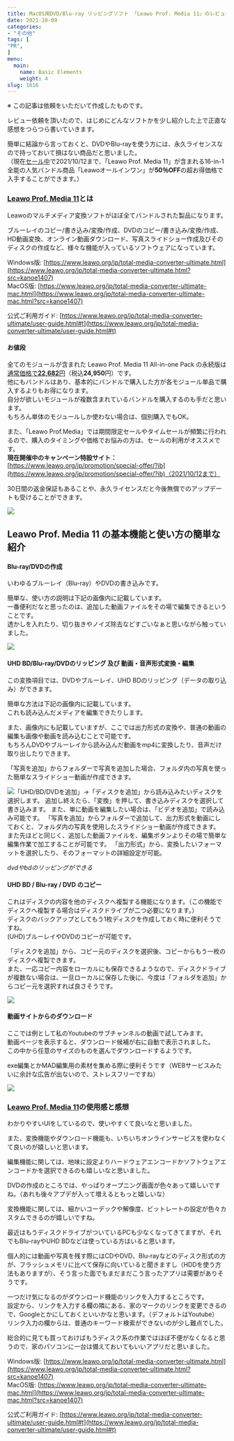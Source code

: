 ```yaml
---
title: MacOS用DVD/Blu-ray リッピングソフト 「Leawo Prof. Media 11」のレビュー
date: 2021-10-09
categories:
- "その他"
tags: [
"PR",
]
menu:
  main:
    name: Basic Elements
    weight: 4
slug: 1616
---
```


※ この記事は依頼をいただいて作成したものです。

レビュー依頼を頂いたので、はじめにどんなソフトかを少し紹介した上で正直な感想をつらつら書いていきます。

簡単に結論から言っておくと、DVDやBlu-rayを使う方には、永久ライセンスなので持っておいて損はない商品だと思いました。  
（現在[セール中](https://www.leawo.org/jp/promotion/special-offer-ja/index.html?tb)で2021/10/12まで、「Leawo Prof. Media 11」が含まれる16-in-1全能の人気バンドル商品「Leawoオールインワン」が**50％OFF**の超お得価格で入手することができます。）

### [Leawo Prof. Media 11](https://www.leawo.org/jp/total-media-converter-ultimate-mac.html?src=kanoe1407)とは

Leawoのマルチメディア変換ソフトがほぼ全てバンドルされた製品になります。

ブルーレイのコピー/書き込み/変換/作成、DVDのコピー/書き込み/変換/作成、HD動画変換、オンライン動画ダウンロード、写真スライドショー作成及びそのディスクの作成など、様々な機能が入っているソフトウェアになっています。

Windows版: [https://www.leawo.org/jp/total-media-converter-ultimate.html](https://www.leawo.org/jp/total-media-converter-ultimate.html?src=kanoe1407)  
MacOS版: [https://www.leawo.org/jp/total-media-converter-ultimate-mac.html](https://www.leawo.org/jp/total-media-converter-ultimate-mac.html?src=kanoe1407)

公式ご利用ガイド: [https://www.leawo.org/jp/total-media-converter-ultimate/user-guide.html#t](https://www.leawo.org/jp/total-media-converter-ultimate/user-guide.html#t)

#### お値段

全てのモジュールが含まれた Leawo Prof. Media 11 All-in-one Pack の永続版は[通常価格で**22,682**円](https://www.leawo.org/jp/buy-jp/index.html?pro=total-media-converter-ultimate)（税込**24,950**円）です。   
他にもバンドルはあり、基本的にバンドルで購入した方が各モジュール単品で購入するよりもお得になります。  
自分が欲しいモジュールが複数含まれているバンドルを購入するのも手だと思います。   
もちろん単体のモジュールしか使わない場合は、個別購入でもOK。 

また、「Leawo Prof.Media」では期間限定セールやタイムセールが頻繁に行われるので、購入のタイミングや価格でお悩みの方は、セールの利用がオススメです。   
**現在開催中のキャンペーン特設サイト：**[https://www.leawo.org/jp/promotion/special-offer/?ib](https://www.leawo.org/jp/promotion/special-offer/?ib)（2021/10/12まで）

30日間の返金保証もあることや、永久ライセンスだと今後無償でのアップデートも受けることができます。

![](https://lh3.googleusercontent.com/pw/AM-JKLXP94hnk2M4nVcrI2cpxDSRynse5jbF2RdMSzClNz2-pi442QuJ7uzBrMDzqdWfHTGmcwhImfVsxKMaoiMzmqcWfaw3kvihQFdjTH-WO_vBgpkMhcARiqfAbGzgU355fFP4aB1W4RZEP8kJQUOKvKk8=w1024-h588-no)

## Leawo Prof. Media 11 の基本機能と使い方の簡単な紹介

#### Blu-ray/DVDの作成

いわゆるブルーレイ（Blu-ray）やDVDの書き込みです。

簡単な、使い方の説明は下記の画像内に記載しています。  
一番便利だなと思ったのは、追加した動画ファイルをその場で編集できるということです。  
透かしを入れたり、切り抜きやノイズ除去などすごいなぁと思いながら触っていました。

![](https://lh3.googleusercontent.com/pw/AM-JKLXV8sGdIW9MbVVFELWvfPPW9Zl9UMfPKFjjhC7wyMICjyxpVINi7HRsHMx9OZauGwi91fQzKu5JamozNItVt5xhvc9luZAYMCUvAlpAyvKdDUwIs-eHkF1FgXYs-b7sSrlHujOH8Rb9X0Ld8aQAnNJi=w1115-h626-no)

#### UHD BD/Blu-ray/DVDのリッピング 及び 動画・音声形式変換・編集

この変換項目では、DVDやブルーレイ、UHD BDのリッピング（データの取り込み）ができます。

簡単な方法は下記の画像内に記載しています。  
これも読み込んだメディアを編集できたりします。

また、画像内にも記載していますが、ここでは出力形式の変換や、普通の動画の編集も画像や動画を読み込むことで可能です。  
もちろんDVDやブルーレイから読み込んだ動画をmp4に変換したり、音声だけ取り出したりできます。

「写真を追加」からフォルダーで写真を追加した場合、フォルダ内の写真を使った簡単なスライドショー動画が作成できます。

![「UHD/BD/DVDを追加」→「ディスクを追加」から読み込みたいディスクを選択します。
追加し終えたら、「変換」を押して、書き込みディスクを選択して書き込みます。
また、単に動画を編集したい場合は、「ビデオを追加」で読み込み可能です。
「写真を追加」からフォルダーで追加して、出力形式を動画にしておくと、フォルダ内の写真を使用したスライドショー動画が作成できます。
また先ほどと同じく、追加した動画ファイルを、編集ボタンよりその場で簡単な編集作業で加工することが可能です。
「出力形式」から、変換したいフォーマットを選択したり、そのフォーマットの詳細設定が可能。](https://lh3.googleusercontent.com/pw/AM-JKLXqhJ4TxBA_JtZlgw1rBJlKCVdIn3bBhoPmNQERwPmlnt7AsY6DmBY9JSfjhFLIAhZg5L6lphdnRXJWi6WF9GBy4qMub9NSVWInqk2NwPPLcRA6HD59OTVYRBhpuOgPAtVrq5Q3TeV19fp9p-7rZwfi=w1115-h628-no?authuser=0)

_dvdやbdのリッピングができる_

#### UHD BD / Blu-ray / DVD のコピー

これはディスクの内容を他のディスクへ複製する機能になります。（この機能でディスクへ複製する場合はディスクドライブが二つ必要になります。）  
ディスクのバックアップとしてもう1枚ディスクを作成しておく時に便利そうですね。  
(UHD)ブルーレイやDVDのコピーが可能です。

「ディスクを追加」から、コピー元のディスクを選択後、コピーからもう一枚のディスクへ複製できます。  
また、一応コピー内容をローカルにも保存できるようなので、ディスクドライブが複数ない場合は、一旦ローカルに保存した後に、今度は「フォルダを追加」からコピー元を選択すれば良さそうです。

![](https://lh3.googleusercontent.com/pw/AM-JKLUIlePThcK0Z0XdpgDFNSzDIXrWgkhOFwhKtMXB4NEnQ6KRo6ARfHRd6Ud1Vyuj8nxf0oLDuC03ddYloLzsQlB-3ka4KlHDk9Ivc8lyXlcsAA2Prgcqcaf8lcN4bRZ9r9iGmXldNo3F5F3ay3A-qmZe=w1025-h666-no?authuser=0)

#### 動画サイトからのダウンロード

ここでは例として私のYoutubeのサブチャンネルの動画で試してみます。  
動画ページを表示すると、ダウンロード候補が右に自動で表示されました。  
この中から任意のサイズのものを選んでダウンロードするようです。

exe編集とかMAD編集用の素材を集める際に便利そうです（WEBサービスみたいに余計な広告が出ないので、ストレスフリーですね）

![](https://lh3.googleusercontent.com/pw/AM-JKLV2FXIMPHqpviwcX65KBQXqEpBRvio9yIl-hQQ5dw7epelGwLF03T7q5b6VFpsM6vSvWfUxW2tM_zLWosOxlMjoi0Y-aa7odXSqxU1h87l4cgRkcC6QJ2UgtheuinT-seNn5GtJM5DU1o7oCK3g3TY9=w1017-h666-no?authuser=0)

### [Leawo Prof. Media 11](https://www.leawo.org/jp/total-media-converter-ultimate-mac.html?src=kanoe1407)の使用感と感想

わかりやすいUIをしているので、使いやすくて良いなと思いました。

また、変換機能やダウンロード機能も、いちいちオンラインサービスを使わなくて良いのが嬉しいと思います。

編集機能に関しては、地味に設定よりハードウェアエンコードかソフトウェアエンコードかを選択できるのも嬉しいなと思いました。

DVDの作成のところでは、やっぱりオープニング画面が色々あって嬉しいですね。（あれも後々アプデが入って増えるともっと嬉しいな）

変換機能に関しては、細かいコーデックや解像度、ビットレートの設定が色々カスタムできるのが嬉しいですね。

最近はもうディスクドライブがついているPCも少なくなってきてますが、それでもBlu-rayやUHD BDなどは使っている方はいると思います。

個人的には動画や写真を残す際にはCDやDVD、Blu-rayなどのディスク形式の方が、フラッシュメモリに比べて保存に向いていると聞きますし（HDDを使う方法もありますが）、そう言った面でもまだまだこう言ったアプリは需要がありそうです。

一つだけ気になるのがダウンロード機能のリンクを入力するところです。  
設定から、リンクを入力する欄の隣にある、家のマークのリンクを変更できるので、Googleとかにしておくといいかなと思います。（デフォルトはYoutube）  
リンク入力の欄からは、普通のキーワード検索ができないのが少し難点でした。

総合的に見ても買っておけばもうディスク系の作業ではほぼ不便がなくなると思うので、家のパソコンに一台は備えておいてもいいアプリだと思いました。

Windows版: [https://www.leawo.org/jp/total-media-converter-ultimate.html](https://www.leawo.org/jp/total-media-converter-ultimate.html?src=kanoe1407)  
MacOS版: [https://www.leawo.org/jp/total-media-converter-ultimate-mac.html](https://www.leawo.org/jp/total-media-converter-ultimate-mac.html?src=kanoe1407)

公式ご利用ガイド: [https://www.leawo.org/jp/total-media-converter-ultimate/user-guide.html#t](https://www.leawo.org/jp/total-media-converter-ultimate/user-guide.html#t)